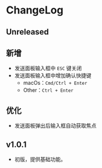# ChangeLog

## Unreleased

## 新增

- 发送面板输入框中 `ESC` 键关闭
- 发送面板输入框中增加确认快捷键
  - macOs：`Cmd/Ctrl + Enter`
  - Other：`Ctrl + Enter`

## 优化

- 发送面板弹出后输入框自动获取焦点

## v1.0.1

- 初版，提供基础功能。
